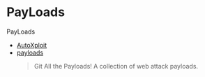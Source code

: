 # PayLoads
PayLoads

- [AutoXploit](https://github.com/Yashvendra/AutoXploit)
- [payloads](https://github.com/foospidy/payloads)
  > Git All the Payloads! A collection of web attack payloads.


